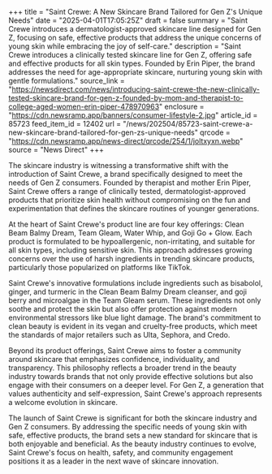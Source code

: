 +++
title = "Saint Crewe: A New Skincare Brand Tailored for Gen Z's Unique Needs"
date = "2025-04-01T17:05:25Z"
draft = false
summary = "Saint Crewe introduces a dermatologist-approved skincare line designed for Gen Z, focusing on safe, effective products that address the unique concerns of young skin while embracing the joy of self-care."
description = "Saint Crewe introduces a clinically tested skincare line for Gen Z, offering safe and effective products for all skin types. Founded by Erin Piper, the brand addresses the need for age-appropriate skincare, nurturing young skin with gentle formulations."
source_link = "https://newsdirect.com/news/introducing-saint-crewe-the-new-clinically-tested-skincare-brand-for-gen-z-founded-by-mom-and-therapist-to-college-aged-women-erin-piper-478970963"
enclosure = "https://cdn.newsramp.app/banners/consumer-lifestyle-2.jpg"
article_id = 85723
feed_item_id = 12402
url = "/news/202504/85723-saint-crewe-a-new-skincare-brand-tailored-for-gen-zs-unique-needs"
qrcode = "https://cdn.newsramp.app/news-direct/qrcode/254/1/joltxyxn.webp"
source = "News Direct"
+++

<p>The skincare industry is witnessing a transformative shift with the introduction of Saint Crewe, a brand specifically designed to meet the needs of Gen Z consumers. Founded by therapist and mother Erin Piper, Saint Crewe offers a range of clinically tested, dermatologist-approved products that prioritize skin health without compromising on the fun and experimentation that defines the skincare routines of younger generations.</p><p>At the heart of Saint Crewe's product line are four key offerings: Clean Beam Balmy Dream, Team Gleam, Water Whip, and Goji Go + Glow. Each product is formulated to be hypoallergenic, non-irritating, and suitable for all skin types, including sensitive skin. This approach addresses growing concerns over the use of harsh ingredients in trending skincare products, particularly those popularized on platforms like TikTok.</p><p>Saint Crewe's innovative formulations include ingredients such as bisabolol, ginger, and turmeric in the Clean Beam Balmy Dream cleanser, and goji berry and microalgae in the Team Gleam serum. These ingredients not only soothe and protect the skin but also offer protection against modern environmental stressors like blue light damage. The brand's commitment to clean beauty is evident in its vegan and cruelty-free products, which meet the standards of major retailers such as Ulta, Sephora, and Credo.</p><p>Beyond its product offerings, Saint Crewe aims to foster a community around skincare that emphasizes confidence, individuality, and transparency. This philosophy reflects a broader trend in the beauty industry towards brands that not only provide effective solutions but also engage with their consumers on a deeper level. For Gen Z, a generation that values authenticity and self-expression, Saint Crewe's approach represents a welcome evolution in skincare.</p><p>The launch of Saint Crewe is significant for both the skincare industry and Gen Z consumers. By addressing the specific needs of young skin with safe, effective products, the brand sets a new standard for skincare that is both enjoyable and beneficial. As the beauty industry continues to evolve, Saint Crewe's focus on health, safety, and community engagement positions it as a leader in the next wave of skincare innovation.</p>